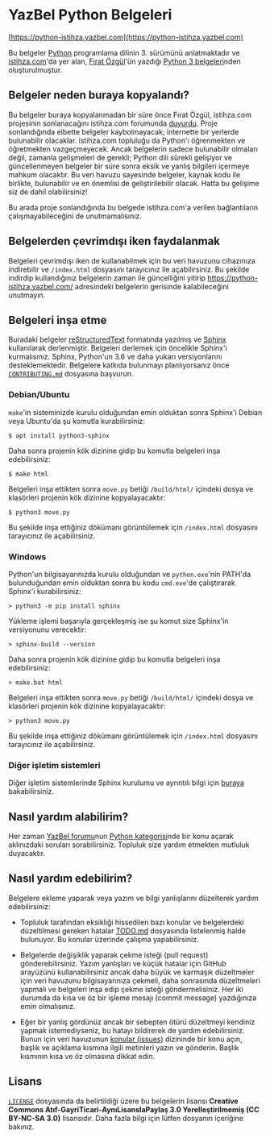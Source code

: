 # YazBel Python Belgeleri

[https://python-istihza.yazbel.com](https://python-istihza.yazbel.com)

Bu belgeler [Python](https://www.python.org/) programlama dilinin 3. sürümünü anlatmaktadır ve
[istihza.com](http://www.istihza.com/)'da yer alan, [Fırat Özgül](http://www.kodlab.com/AuthorDetail.aspx?ID=50)'ün
yazdığı [Python 3 belgeleri](http://belgeler.istihza.com/py3/)nden oluşturulmuştur.

## Belgeler neden buraya kopyalandı?

Bu belgeler buraya kopyalanmadan bir süre önce Fırat Özgül, istihza.com projesinin sonlanacağını istihza.com forumunda
[duyurdu](http://www.istihza.com/forum/viewtopic.php?f=50&t=3849). Proje sonlandığında elbette
belgeler kaybolmayacak; internette bir yerlerde bulunabilir olacaklar. istihza.com topluluğu da Python'ı öğrenmekten ve
öğretmekten vazgeçmeyecek. Ancak belgelerin sadece bulunabilir olmaları değil, zamanla gelişmeleri de gerekli; Python
dili sürekli gelişiyor ve güncellenmeyen belgeler bir süre sonra eksik ve yanlış bilgileri içermeye mahkum olacaktır.
Bu veri havuzu sayesinde belgeler, kaynak kodu ile birlikte, bulunabilir ve en önemlisi de geliştirilebilir olacak.
Hatta bu gelişime siz de dahil olabilirsiniz!

Bu arada proje sonlandığında bu belgede istihza.com'a verilen bağlantıların çalışmayabileceğini de unutmamalısınız.

## Belgelerden çevrimdışı iken faydalanmak

Belgeleri çevrimdışı iken de kullanabilmek için bu veri havuzunu cihazınıza indirebilir ve `/index.html` dosyasını tarayıcınız ile açabilirsiniz.
Bu şekilde indirdip kullandığınız belgelerin zaman ile güncelliğini yitirip https://python-istihza.yazbel.com/ adresindeki belgelerin gerisinde kalabileceğini unutmayın.

## Belgeleri inşa etme

Buradaki belgeler [reStructuredText] formatında yazılmış ve [Sphinx] kullanılarak derlenmiştir.
Belgeleri derlemek için öncelikle Sphinx'i kurmalısınız. Sphinx, Python'un 3.6 ve daha yukarı versiyonlarını desteklemektedir.
Belgelere katkıda bulunmayı planlıyorsanız önce [`CONTRIBUTING.md`](CONTRIBUTING.md) dosyasına başvurun.

### Debian/Ubuntu

`make`'in sisteminizde kurulu olduğundan emin olduktan sonra Sphinx'i Debian veya Ubuntu'da şu komutla kurabilirsiniz:

```shell
$ apt install python3-sphinx
```

Daha sonra projenin kök dizinine gidip bu komutla belgeleri inşa edebilirsiniz:

```shell
$ make html
```

Belgeleri inşa ettikten sonra `move.py` betiği `/build/html/` içindeki dosya ve klasörleri projenin kök dizinine kopyalayacaktır:

```shell
$ python3 move.py
```

Bu şekilde inşa ettiğiniz dökümanı görüntülemek için `/index.html` dosyasını tarayıcınız ile açabilirsiniz.

### Windows

Python'un bilgisayarınızda kurulu olduğundan ve `python.exe`'nin PATH'da bulunduğundan emin olduktan sonra bu kodu ``cmd.exe``'de çalıştırarak Sphinx'i kurabilirsiniz:

```shell
> python3 -m pip install sphinx
```

Yükleme işlemi başarıyla gerçekleşmiş ise şu komut size Sphinx'in versiyonunu verecektir:

```shell
> sphinx-build --version
```

Daha sonra projenin kök dizinine gidip bu komutla belgeleri inşa edebilirsiniz:

```shell
> make.bat html
```

Belgeleri inşa ettikten sonra `move.py` betiği `/build/html/` içindeki dosya ve klasörleri projenin kök dizinine kopyalayacaktır:

```shell
> python3 move.py
```

Bu şekilde inşa ettiğiniz dökümanı görüntülemek için `/index.html` dosyasını tarayıcınız ile açabilirsiniz.

### Diğer işletim sistemleri

Diğer işletim sistemlerinde Sphinx kurulumu ve ayrıntılı bilgi için [buraya](https://www.sphinx-doc.org/en/master/usage/installation.html) bakabilirsiniz.

## Nasıl yardım alabilirim?

Her zaman [YazBel forumu](https://forum.yazbel.com/)nun [Python kategorisi](https://forum.yazbel.com/c/python)nde bir
konu açarak aklınızdaki soruları sorabilirsiniz. Topluluk size yardım etmekten mutluluk duyacaktır.

## Nasıl yardım edebilirim?

Belgelere ekleme yaparak veya yazım ve bilgi yanlışlarını düzelterek yardım edebilirsiniz:

- Topluluk tarafından eksikliği hissedilen bazı konular ve belgelerdeki düzeltilmesi gereken hatalar [TODO.md](TODO.md) 
dosyasında listelenmiş halde bulunuyor. Bu konular üzerinde çalışma yapabilirsiniz.

- Belgelerde değişiklik yaparak çekme isteği (pull request) gönderebilirsiniz. Yazım yanlışları ve küçük hatalar için
GitHub arayüzünü kullanabilirsiniz ancak daha büyük ve karmaşık düzeltmeler için veri havuzunu bilgisayarınıza çekmeli,
daha sonrasında düzeltmeleri yapmalı ve belgeleri inşa edip çekme isteği göndermelisiniz. Her iki durumda da kısa ve öz bir
işleme mesajı (commit message) yazdığınıza emin olmalısınız.

- Eğer bir yanlış gördünüz ancak bir sebepten ötürü düzeltmeyi kendiniz yapmak istemediyseniz, bu hatayı bildirerek de
yardım edebilirsiniz. Bunun için veri havuzunun [konular (issues)](https://github.com/yazbel/python-istihza/issues)
dizininde bir konu açın, başlık ve açıklama kısmına ilgili metinleri yazın ve gönderin. Başlık kısmının kısa ve öz
olmasına dikkat edin.

## Lisans

[`LICENSE`](LICENSE) dosyasında da belirtildiği üzere bu
belgelerin lisansı **Creative Commons Atıf-GayriTicari-AynıLisanslaPaylaş 3.0 Yerelleştirilmemiş (CC BY-NC-SA 3.0)**
lisansıdır. Daha fazla bilgi için lütfen dosyanın içeriğine bakınız.

[reStructuredText]: http://docutils.sourceforge.net/rst.html
[Sphinx]: http://www.sphinx-doc.org/
